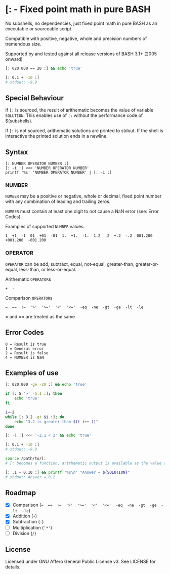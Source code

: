 # [: - Fixed point math in pure BASH

No subshells, no dependencies, just fixed point math in pure BASH as an executable or sourceable script.

Compatible with positive, negative, whole and precision numbers of tremendous size.

Supported by and tested against all release versions of BASH 3.1+ (2005 onward)

```bash
[: 020.000 == 20 :] && echo 'true'
```
```bash
[: 0.1 + -10 :]
# stdout: -9.9
```
## Special Behaviour

If `[:` is sourced, the result of arithematic becomes the value of variable `SOLUTION`. This enables use of `[:` without the performance code of $(subshells).

If `[:` is not sourced, arithematic solutions are printed to stdout. If the shell is interactive the printed solution ends in a newline.

## Syntax
```
[: NUMBER OPERATOR NUMBER :]
[: -i :] <<< 'NUMBER OPERATOR NUMBER'
printf '%s' 'NUMBER OPERATOR NUMBER' | [: -i :]
```

### NUMBER
`NUMBER` may be a positive or negative, whole or decimal, fixed point number with any combination of leading and trailing zeros.

`NUMBER` must contain at least one digit to not cause a NaN error (see: Error Codes).

Examples of supported `NUMBER` values:
```
1  +1  -1  01  +01  -01  1.  +1.  -1.  1.2  .2  +.2  -.2  001.200  +001.200  -001.200
```

### OPERATOR
`OPERATOR` can be add, subtract, equal, not-equal, greater-than, greater-or-equal, less-than, or less-or-equal.

Arithematic `OPERATOR`s
```
+  -
```

Comparison `OPERATOR`s
```
=  ==  !=  '>'  '>='  '<'  '<='  -eq  -ne  -gt  -ge  -lt  -le
```
= and == are treated as the same

## Error Codes
```
0 = Result is true
1 = General error
2 = Result is false
4 = NUMBER is NaN
```

## Examples of use
```bash
[: 020.000 -ge -20 :] && echo 'true'
```
```bash
if [: 5 '>' -5.1 :]; then
	echo 'true'
fi
```
```bash
i=-2
while [: 3.2 -gt $i :]; do
	echo "3.2 is greater than $(( i++ ))"
done
```
```bash
[: -i :] <<< '-2.1 < 2' && echo 'true'
```
```bash
[: 0.1 + -10 :]
# stdout: -9.9
```
```bash
source /path/to/[:
# [: becomes a function, arithematic output is available as the value of SOLUTION

[: .1 + 0.10 :] && printf '%s\n' "Answer = ${SOLUTION}"
# stdout: Answer = 0.2
```

## Roadmap
- [x] Comparison (` =  ==  !=  '>'  '>='  '<'  '<='  -eq  -ne  -gt  -ge  -lt  -le `)
- [x] Addition (` + `)
- [x] Subtraction (` - `)
- [ ] Multiplication (` '*' `)
- [ ] Division (` / `)

## License
Licensed under GNU Affero General Public License v3. See LICENSE for details.
